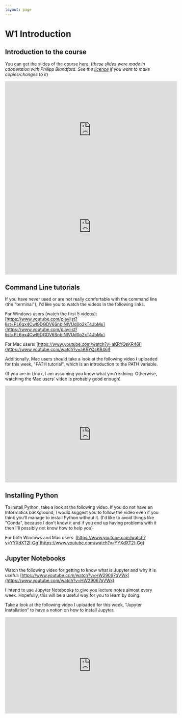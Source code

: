 ```yaml
---
layout: page
---
```


W1 Introduction
===============

Introduction to the course
--------------------------

You can get the slides of the course [here]({{site.baseurl}}/slides/01_introduction_SS2020.pdf).
(_these slides were made in cooperation with Philipp Blandford.
See the
[licence]({{site.baseurl}}) if you want to make copies/changes to it_)

<iframe width="560" height="315" src="https://www.youtube.com/embed/2by-ZYLL1Uk" frameborder="0" allow="accelerometer; autoplay; clipboard-write; encrypted-media; gyroscope; picture-in-picture" allowfullscreen></iframe>

<iframe width="560" height="315" src="https://www.youtube.com/embed/rbaz1GAdpKc" frameborder="0" allow="accelerometer; autoplay; clipboard-write; encrypted-media; gyroscope; picture-in-picture" allowfullscreen></iframe>



Command Line tutorials
----------------------

If you have never used or are not really comfortable with the command line
(the "terminal"), I'd like you to watch the videos in the following links.

For Windows users (watch the first 5 videos):
[https://www.youtube.com/playlist?list=PL6gx4Cwl9DGDV6SnbINlVUd0o2xT4JbMu](https://www.youtube.com/playlist?list=PL6gx4Cwl9DGDV6SnbINlVUd0o2xT4JbMu)

For Mac users:
[https://www.youtube.com/watch?v=aKRYQsKR46I](https://www.youtube.com/watch?v=aKRYQsKR46I)

Additionally, Mac users should take a look at the following video I uploaded
for this week, "PATH tutorial", which is an introduction to the PATH variable.

(If you are in Linux, I am assuming you know what you're doing. Otherwise,
watching the Mac users' video is probably good enough)

<iframe width="560" height="315" src="https://www.youtube.com/embed/_8EhOFVzMK4" frameborder="0" allow="accelerometer; autoplay; clipboard-write; encrypted-media; gyroscope; picture-in-picture" allowfullscreen></iframe>


Installing Python
-----------------

To install Python, take a look at the following video. If you do not have
an Informatics background, I would suggest you to follow the video even if
you think you'll manage to install Python without it. (I'd like to avoid
things like "Conda", because I don't know it and if you end up having
problems with it then I'll possibly not know how to help you)

For both Windows and Mac users:
[https://www.youtube.com/watch?v=YYXdXT2l-Gg](https://www.youtube.com/watch?v=YYXdXT2l-Gg)



Jupyter Notebooks
-----------------

Watch the following video for getting to know what is Jupyter and why it
is useful:
[https://www.youtube.com/watch?v=HW29067qVWk](https://www.youtube.com/watch?v=HW29067qVWk)

I intend to use Jupyter Notebooks to give you lecture notes almost every
week. Hopefully, this will be a useful way for you to learn by doing.

Take a look at the following video I uploaded for this week,
"Jupyter Installation" to have a notion on how to install Jupyter.

<iframe width="560" height="315" src="https://www.youtube.com/embed/T-96UWoOD0I" frameborder="0" allow="accelerometer; autoplay; clipboard-write; encrypted-media; gyroscope; picture-in-picture" allowfullscreen></iframe>

 
